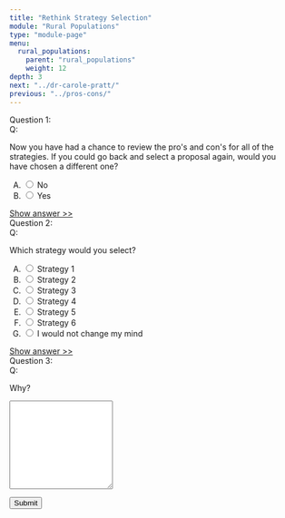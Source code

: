 ```yaml
---
title: "Rethink Strategy Selection"
module: "Rural Populations"
type: "module-page"
menu:
  rural_populations:
    parent: "rural_populations"
    weight: 12
depth: 3
next: "../dr-carole-pratt/"
previous: "../pros-cons/"
---
```

<form method="post" action="."><div class="pageblock hide-feedback">







  


<div class="cases"><div class="casetitle">Question 1:</div><div class="casecontent"><div class="casequestion"><div class="casequestion-text clearfix"><div class="q-mod5">Q:</div><div class="question-text"><p>Now you have had a chance to review the pro's and con's for all of the strategies. If you could go back and select a proposal again, would you have chosen a different one?</p></div></div><form id="form-121" method="post"><ol class="caseanswercontainer" type="A"><li class=""><label><input name="question121" value="No"
                           type="radio">
                    No
                </label></li><li class=""><label><input name="question121" value="Yes"
                           type="radio">
                    Yes
                </label></li></ol></form></div><div class="casesanswerdisplay"><a href="#q121" class="moretoggle">Show answer &gt;&gt;</a><div id="q121" class="toggleable" style="display: none"><p><i>The correct answer is A:</i><div class="casequestionexplanation"></div></p></div></div></div></div>

  


<div class="cases"><div class="casetitle">Question 2:</div><div class="casecontent"><div class="casequestion"><div class="casequestion-text clearfix"><div class="q-mod5">Q:</div><div class="question-text"><p>Which strategy would you select?</p></div></div><form id="form-122" method="post"><ol class="caseanswercontainer" type="A"><li class=""><label><input name="question122" value="Strategy 1"
                           type="radio">
                    Strategy 1
                </label></li><li class=""><label><input name="question122" value="Strategy 2"
                           type="radio">
                    Strategy 2
                </label></li><li class=""><label><input name="question122" value="Strategy 3"
                           type="radio">
                    Strategy 3
                </label></li><li class=""><label><input name="question122" value="Strategy 4"
                           type="radio">
                    Strategy 4
                </label></li><li class=""><label><input name="question122" value="Strategy 5"
                           type="radio">
                    Strategy 5
                </label></li><li class=""><label><input name="question122" value="Strategy 6"
                           type="radio">
                    Strategy 6
                </label></li><li class=""><label><input name="question122" value="I would not change my mind"
                           type="radio">
                    I would not change my mind
                </label></li></ol></form></div><div class="casesanswerdisplay"><a href="#q122" class="moretoggle">Show answer &gt;&gt;</a><div id="q122" class="toggleable" style="display: none"><p><i>The correct answer is A:</i><div class="casequestionexplanation"></div></p></div></div></div></div>

  


<div class="cases"><div class="casetitle">Question 3:</div><div class="casecontent"><div class="casequestion"><div class="casequestion-text clearfix"><div class="q-mod5">Q:</div><div class="question-text"><p>Why?</p></div></div><textarea rows="10" name="question123" class="form-control"></textarea></div></div></div>



  <script src="/media/quizblock/js/quizshow.js"></script>



</div><div class="submit-container"><input class="btn btn-info btn-submit-section" type="submit" value="Submit" /></div></form>